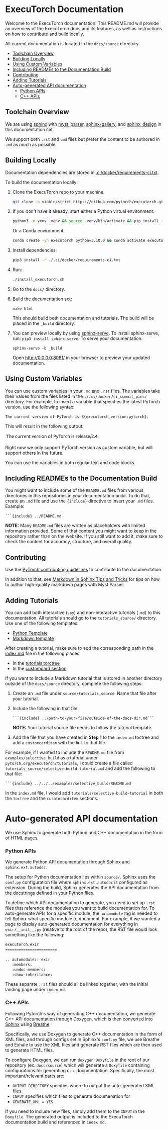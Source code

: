 # ExecuTorch Documentation

Welcome to the ExecuTorch documentation! This README.md will provide an overview
of the ExecuTorch docs and its features, as well as instructions on how to
contribute and build locally.

All current documentation is located in the `docs/source` directory.

<!-- toc -->

- [Toolchain Overview](#toolchain-overview)
- [Building Locally](#building-locally)
- [Using Custom Variables](#using-custom-variables)
- [Including READMEs to the Documentation Build](#including-readmes-to-the-documentation-build)
- [Contributing](#contributing)
- [Adding Tutorials](#adding-tutorials)
- [Auto-generated API documentation](#auto-generated-api-documentation)
  - [Python APIs](#python-apis)
  - [C++ APIs](#c-apis)
  <!-- tocstop -->

## Toolchain Overview

We are using [sphinx](https://www.sphinx-doc.org/en/master/) with
[myst_parser](https://myst-parser.readthedocs.io/en/latest/),
[sphinx-gallery](https://sphinx-gallery.github.io/stable/index.html), and
[sphinx_design](https://sphinx-design.readthedocs.io/en/latest/) in this
documentation set.

We support both `.rst` and `.md` files but prefer the content to be authored in
`.md` as much as possible.

## Building Locally

Documentation dependencies are stored in
[.ci/docker/requirements-ci.txt](https://github.com/pytorch/executorch/blob/main/.ci/docker/requirements-ci.txt).

To build the documentation locally:

1. Clone the ExecuTorch repo to your machine.

   ```bash
   git clone -b viable/strict https://github.com/pytorch/executorch.git && cd executorch
   ```

1. If you don't have it already, start either a Python virtual envitonment:

   ```bash
   python3 -m venv .venv && source .venv/bin/activate && pip install --upgrade pip
   ```

   Or a Conda environment:

   ```bash
   conda create -yn executorch python=3.10.0 && conda activate executorch
   ```

1. Install dependencies:

   ```bash
   pip3 install -r ./.ci/docker/requirements-ci.txt
   ```

1. Run:

   ```bash
   ./install_executorch.sh
   ```

1. Go to the `docs/` directory.

1. Build the documentation set:

   ```
   make html
   ```

   This should build both documentation and tutorials. The build will be placed
   in the `_build` directory.

1. You can preview locally by using
   [sphinx-serve](https://pypi.org/project/sphinx-serve/). To install
   sphinx-serve, run: `pip3 install sphinx-serve`. To serve your documentation:

   ```
   sphinx-serve -b _build
   ```

   Open http://0.0.0.0:8081/ in your browser to preview your updated
   documentation.

## Using Custom Variables

You can use custom variables in your `.md` and `.rst` files. The variables take
their values from the files listed in the `./.ci/docker/ci_commit_pins/`
directory. For example, to insert a variable that specifies the latest PyTorch
version, use the following syntax:

```
The current version of PyTorch is ${executorch_version:pytorch}.
```

This will result in the following output:

<img src="source/_static/img/s_custom_variables_extension.png" width="300">

Right now we only support PyTorch version as custom variable, but will support others in the future.

You can use the variables in both regular text and code blocks.

## Including READMEs to the Documentation Build

You might want to include some of the `README.md` files from various directories
in this repositories in your documentation build. To do that, create an `.md`
file and use the `{include}` directive to insert your `.md` files. Example:

````
```{include} ../README.md
````

**NOTE:** Many `README.md` files are written as placeholders with limited
information provided. Some of that content you might want to keep in the
repository rather than on the website. If you still want to add it, make sure to
check the content for accuracy, structure, and overall quality.

## Contributing

Use the
[PyTorch contributing guidelines](https://github.com/pytorch/pytorch/blob/main/CONTRIBUTING.md#writing-documentation)
to contribute to the documentation.

In addition to that, see
[Markdown in Sphinx Tips and Tricks](source/markdown-sphinx-tips-tricks.md)
for tips on how to author high-quality markdown pages with Myst Parser.

## Adding Tutorials

You can add both interactive (`.py`) and non-interactive tutorials (`.md`) to
this documentation. All tutorials should go to the `tutorials_source/`
directory. Use one of the following templates:

- [Python Template](https://github.com/pytorch/executorch/blob/main/docs/source/tutorials_source/template_tutorial.py)
- [Markdown template](https://github.com/pytorch/executorch/blob/main/docs/source/tutorial-template.md)

After creating a tutorial, make sure to add the corresponding path in the
[index.md](source/index.md) file in the following places:

- In the
  [tutorials torctree](https://github.com/pytorch/executorch/blob/main/docs/source/index.md?plain=1#L185)
- In the
  [customcard section](https://github.com/pytorch/executorch/blob/main/docs/source/index.md?plain=1#L201)

If you want to include a Markdown tutorial that is stored in another directory
outside of the `docs/source` directory, complete the following steps:

1. Create an `.md` file under `source/tutorials_source`. Name that file after
   your tutorial.
2. Include the following in that file:

   ````
   ```{include} ../path-to-your-file/outside-of-the-docs-dir.md```
   ````

   **NOTE:** Your tutorial source file needs to follow the tutorial template.

3. Add the file that you have created in **Step 1** to the `index.md` toctree
   and add a `customcarditem` with the link to that file.

For example, if I wanted to include the `README.md` file from
`examples/selective_build` as a tutorial under
`pytorch.org/executorch/tutorials`, I could create a file called
`tutorials_source/selective-build-tutorial.md` and add the following to that
file:

````
```{include} ../../../examples/selective_build/README.md
````

In the `index.md` file, I would add `tutorials/selective-build-tutorial` in
both the `toctree` and the `cusotmcarditem` sections.

# Auto-generated API documentation

We use Sphinx to generate both Python and C++ documentation in the form of HTML
pages.

### Python APIs

We generate Python API documentation through Sphinx and `sphinx.ext.autodoc`.

The setup for Python documentation lies within `source/`. Sphinx uses the
`conf.py` configuration file where `sphinx.ext.autodoc` is configured as
extension. During the build, Sphinx generates the API documentation from the
docstrings defined in your Python files.

To define which API documentation to generate, you need to set up `.rst` files
that reference the modules you want to build documentation for. To auto-generate
APIs for a specific module, the `automodule` tag is needed to tell Sphinx what
specific module to document. For example, if we wanted a page to display
auto-generated documentation for everything in `exir/__init__.py` (relative to
the root of the repo), the RST file would look something like the following:

```
executorch.exir
=======================

.. automodule:: exir
   :members:
   :undoc-members:
   :show-inheritance:
```

These separate `.rst` files should all be linked together, with the initial
landing page under `index.md`.

### C++ APIs

Following Pytorch's way of generating C++ documentation, we generate C++ API
documentation through Doxygen, which is then converted into
[Sphinx](http://www.sphinx-doc.org/) using
[Breathe](https://github.com/michaeljones/breathe).

Specifically, we use Doxygen to generate C++ documentation in the form of XML
files, and through configs set in Sphinx's `conf.py` file, we use Breathe and
Exhale to use the XML files and generate RST files which are then used to
generate HTML files.

To configure Doxygen, we can run `doxygen Doxyfile` in the root of our
repository (ex. `docs/source`) which will generate a `Doxyfile` containing
configurations for generating c++ documentation. Specifically, the most
important/relevant parts are:

- `OUTPUT_DIRECTORY` specifies where to output the auto-generated XML files
- `INPUT` specifies which files to generate documenation for
- `GENERATE_XML = YES`

If you need to include new files, simply add them to the `INPUT` in the
`Doxyfile`. The generated output is included to the ExecuTorch documentation
build and referenced in `index.md`.
